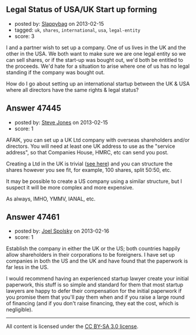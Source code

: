 ## Legal Status of USA/UK Start up forming

- posted by: [Slappybag](https://stackexchange.com/users/-1/25039-slappybag) on 2013-02-15
- tagged: `uk`, `shares`, `international`, `usa`, `legal-entity`
- score: 3

I and a partner wish to set up a company. One of us lives in the UK and the other in the USA. We both want to make sure we are one legal entity so we can sell shares, or if the start-up was bought out, we'd both be entitled to the proceeds. We'd hate for a situation to arise where one of us has no legal standing if the company was bought out.

How do I go about setting up an international startup between the UK & USA where all directors have the same rights & legal status?


## Answer 47445

- posted by: [Steve Jones](https://stackexchange.com/users/-1/12985-steve-jones) on 2013-02-15
- score: 1

<p>AFAIK, you can set up a UK Ltd company with overseas shareholders and/or directors. You will need at least one UK address to use as the "service address", so that Companies House, HMRC, etc can send you post.</p>

<p>Creating a Ltd in the UK is trivial (<a href="http://www.companieshouse.gov.uk/infoAndGuide/companyRegistration.shtml" rel="nofollow">see here</a>) and you can structure the shares however you see fit, for example, 100 shares, split 50:50, etc.</p>

<p>It may be possible to create a US company using a similar structure, but I suspect it will be more complex and more expensive.</p>

<p>As always, IMHO, YMMV, IANAL, etc.</p>



## Answer 47461

- posted by: [Joel Spolsky](https://stackexchange.com/users/-1/4335-joel-spolsky) on 2013-02-16
- score: 1

Establish the company in either the UK or the US; both countries happily allow shareholders in their corporations to be foreigners. I have set up companies in both the US and the UK and have found that the paperwork is far less in the US. 

I would recommend having an experienced startup lawyer create your initial paperwork, this stuff is so simple and standard for them that most startup lawyers are happy to defer their compensation for the initial paperwork if you promise them that you'll pay them when and if you raise a large round of financing (and if you don't raise financing, they eat the cost, which is negligible).



---

All content is licensed under the [CC BY-SA 3.0 license](https://creativecommons.org/licenses/by-sa/3.0/).

